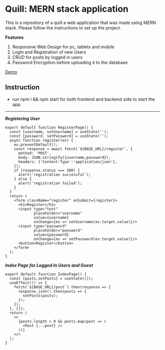 # Quill: MERN stack application

This is a repository of a quill a web application that was made using MERN stack. Please follow the instructions to set up the project.

**Features**

1.  Responsive Web Design for pc, tablets and mobile
2.  Login and Registration of new Users
3.  CRUD for posts by logged in users
4.  Password Encryption before uploading it to the database

[Demo](https://quill-app-frontend.onrender.com)

## Instruction
+   run npm i && npm start for both frontend and backend side to start the app.
  
---

***Registering User***
```
export default function RegisterPage() {
  const [username, setUsername] = useState('');
  const [password, setPassword] = useState('');
  async function register(ev) {
    ev.preventDefault();
    const response = await fetch(`${BASE_URL}/register`, {
      method: 'POST',
      body: JSON.stringify({username,password}),
      headers: {'Content-Type':'application/json'},
    });
    if (response.status === 200) {
      alert('registration successful');
    } else {
      alert('registration failed');
    }
  }
  return (
    <form className="register" onSubmit={register}>
      <h1>Register</h1>
      <input type="text"
             placeholder="username"
             value={username}
             onChange={ev => setUsername(ev.target.value)}/>
      <input type="password"
             placeholder="password"
             value={password}
             onChange={ev => setPassword(ev.target.value)}/>
      <button>Register</button>
    </form>
  );
}
```

***Index Page for Logged In Users and Guest***
```
export default function IndexPage() {
  const [posts,setPosts] = useState([]);
  useEffect(() => {
    fetch(`${BASE_URL}/post`).then(response => {
      response.json().then(posts => {
        setPosts(posts);
      });
    });
  }, []);
  return (
    <>
      {posts.length > 0 && posts.map(post => (
        <Post {...post} />
      ))}
    </>
  );
}
```
